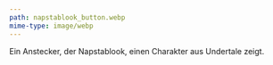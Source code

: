 ```yaml
---
path: napstablook_button.webp
mime-type: image/webp
---
```


Ein Anstecker, der Napstablook, einen Charakter aus Undertale zeigt.
